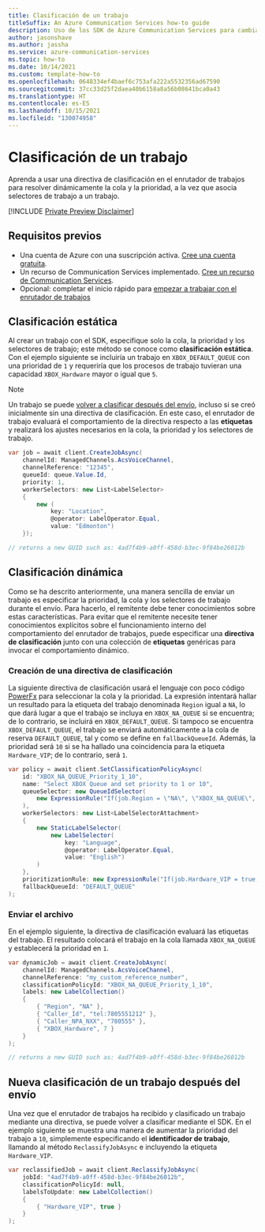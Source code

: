 ```yaml
---
title: Clasificación de un trabajo
titleSuffix: An Azure Communication Services how-to guide
description: Uso de los SDK de Azure Communication Services para cambiar las propiedades de un trabajo
author: jasonshave
ms.author: jassha
ms.service: azure-communication-services
ms.topic: how-to
ms.date: 10/14/2021
ms.custom: template-how-to
ms.openlocfilehash: 0648334ef4baef6c753afa222a5532356ad67590
ms.sourcegitcommit: 37cc33d25f2daea40b6158a8a56b08641bca0a43
ms.translationtype: HT
ms.contentlocale: es-ES
ms.lasthandoff: 10/15/2021
ms.locfileid: "130074958"
---
```

# <a name="classifying-a-job"></a>Clasificación de un trabajo

Aprenda a usar una directiva de clasificación en el enrutador de trabajos para resolver dinámicamente la cola y la prioridad, a la vez que asocia selectores de trabajo a un trabajo.

[!INCLUDE [Private Preview Disclaimer](../../includes/private-preview-include-section.md)]

## <a name="prerequisites"></a>Requisitos previos

- Una cuenta de Azure con una suscripción activa. [Cree una cuenta gratuita](https://azure.microsoft.com/free/?WT.mc_id=A261C142F). 
- Un recurso de Communication Services implementado. [Cree un recurso de Communication Services](../../quickstarts/create-communication-resource.md).
- Opcional: completar el inicio rápido para [empezar a trabajar con el enrutador de trabajos](../../quickstarts/router/get-started-router.md)

## <a name="static-classification"></a>Clasificación estática

Al crear un trabajo con el SDK, especifique solo la cola, la prioridad y los selectores de trabajo; este método se conoce como **clasificación estática**. Con el ejemplo siguiente se incluiría un trabajo en `XBOX_DEFAULT_QUEUE` con una prioridad de `1` y requeriría que los procesos de trabajo tuvieran una capacidad `XBOX_Hardware` mayor o igual que `5`.

> [!NOTE]
> Un trabajo se puede [volver a clasificar después del envío](#reclassify-a-job-after-submission), incluso si se creó inicialmente sin una directiva de clasificación. En este caso, el enrutador de trabajo evaluará el comportamiento de la directiva respecto a las **etiquetas** y realizará los ajustes necesarios en la cola, la prioridad y los selectores de trabajo.

```csharp
var job = await client.CreateJobAsync(
    channelId: ManagedChannels.AcsVoiceChannel,
    channelReference: "12345",
    queueId: queue.Value.Id,
    priority: 1,
    workerSelectors: new List<LabelSelector>
    {
        new (
            key: "Location",
            @operator: LabelOperator.Equal,
            value: "Edmonton")
    });

// returns a new GUID such as: 4ad7f4b9-a0ff-458d-b3ec-9f84be26012b
```

## <a name="dynamic-classification"></a>Clasificación dinámica

Como se ha descrito anteriormente, una manera sencilla de enviar un trabajo es especificar la prioridad, la cola y los selectores de trabajo durante el envío. Para hacerlo, el remitente debe tener conocimientos sobre estas características. Para evitar que el remitente necesite tener conocimientos explícitos sobre el funcionamiento interno del comportamiento del enrutador de trabajos, puede especificar una **directiva de clasificación** junto con una colección de **etiquetas** genéricas para invocar el comportamiento dinámico.

### <a name="create-a-classification-policy"></a>Creación de una directiva de clasificación

La siguiente directiva de clasificación usará el lenguaje con poco código [PowerFx](https://powerapps.microsoft.com/en-us/blog/what-is-microsoft-power-fx/) para seleccionar la cola y la prioridad. La expresión intentará hallar un resultado para la etiqueta del trabajo denominada `Region` igual a `NA`, lo que dará lugar a que el trabajo se incluya en `XBOX_NA_QUEUE` si se encuentra; de lo contrario, se incluirá en `XBOX_DEFAULT_QUEUE`.  Si tampoco se encuentra `XBOX_DEFAULT_QUEUE`, el trabajo se enviará automáticamente a la cola de reserva `DEFAULT_QUEUE`, tal y como se define en `fallbackQueueId`.  Además, la prioridad será `10` si se ha hallado una coincidencia para la etiqueta `Hardware_VIP`; de lo contrario, será `1`.

```csharp
var policy = await client.SetClassificationPolicyAsync(
    id: "XBOX_NA_QUEUE_Priority_1_10",
    name: "Select XBOX Queue and set priority to 1 or 10",
    queueSelector: new QueueIdSelector(
        new ExpressionRule("If(job.Region = \"NA\", \"XBOX_NA_QUEUE\", \"XBOX_DEFAULT_QUEUE\")")
    ),
    workerSelectors: new List<LabelSelectorAttachment>
    {
        new StaticLabelSelector(
            new LabelSelector(
                key: "Language",
                @operator: LabelOperator.Equal,
                value: "English")
        )
    },
    prioritizationRule: new ExpressionRule("If(job.Hardware_VIP = true, 10, 1)"),
    fallbackQueueId: "DEFAULT_QUEUE"
);
```

### <a name="submit-the-job"></a>Enviar el archivo

En el ejemplo siguiente, la directiva de clasificación evaluará las etiquetas del trabajo. El resultado colocará el trabajo en la cola llamada `XBOX_NA_QUEUE` y establecerá la prioridad en `1`.

```csharp
var dynamicJob = await client.CreateJobAsync(
    channelId: ManagedChannels.AcsVoiceChannel,
    channelReference: "my_custom_reference_number",
    classificationPolicyId: "XBOX_NA_QUEUE_Priority_1_10",
    labels: new LabelCollection()
    {
        { "Region", "NA" },
        { "Caller_Id", "tel:7805551212" },
        { "Caller_NPA_NXX", "780555" },
        { "XBOX_Hardware", 7 }
    }
);

// returns a new GUID such as: 4ad7f4b9-a0ff-458d-b3ec-9f84be26012b
```

## <a name="reclassify-a-job-after-submission"></a>Nueva clasificación de un trabajo después del envío

Una vez que el enrutador de trabajos ha recibido y clasificado un trabajo mediante una directiva, se puede volver a clasificar mediante el SDK. En el ejemplo siguiente se muestra una manera de aumentar la prioridad del trabajo a `10`, simplemente especificando el **identificador de trabajo**, llamando al método `ReclassifyJobAsync` e incluyendo la etiqueta `Hardware_VIP`.

```csharp
var reclassifiedJob = await client.ReclassifyJobAsync(
    jobId: "4ad7f4b9-a0ff-458d-b3ec-9f84be26012b",
    classificationPolicyId: null,
    labelsToUpdate: new LabelCollection()
    {
        { "Hardware_VIP", true }
    }
);
```
